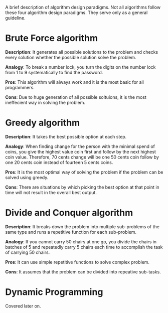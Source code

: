 A brief description of algorithm design paradigms. Not all algorithms follow these four algorithm design paradigms. They serve only as a general guideline.

# Brute Force algorithm

**Description**: It generates all possible solutions to the problem and checks every solution whether the possible solution solve the problem.

**Analogy**: To break a number lock, you turn the digits on the number lock from 1 to 9 systematically to find the password.

**Pros**: This algorithm will always work and it is the most basic for all programmers.

**Cons**: Due to huge generation of all possible soltuions, it is the most ineffecient way in solving the problem.

# Greedy algorithm

**Description**: It takes the best possible option at each step.

**Analogy**: When finding change for the person with the minimal spend of coins, you give the highest value coin first and follow by the next
highest coin value. Therefore, 70 cents change will be one 50 cents coin follow by one 20 cents coin instead of fourteen 5 cents coins.

**Pros**: It is the most optimal way of solving the problem if the problem can be solved using greedy.

**Cons**: There are situations by which picking the best option at that point in time will not result in the overall best output.

# Divide and Conquer algorithm

**Description**: It breaks down the problem into multiple sub-problems of the same type and runs a repetitive function for each sub-problem.

**Analogy**: If you cannot carry 50 chairs at one go, you divide the chairs in batches of 5 and repeatedly carry 5 chairs each time to 
accomplish the task of carrying 50 chairs.

**Pros**: It can use simple repetitive functions to solve complex problem.

**Cons**: It assumes that the problem can be divided into repeative sub-tasks.

# Dynamic Programming

Covered later on.
